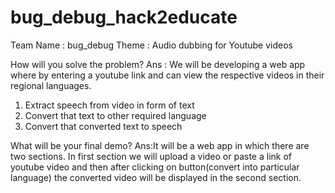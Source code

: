# bug_debug_hack2educate

Team Name : bug_debug
Theme : Audio dubbing for Youtube videos

How will you solve the problem?
Ans : 
We will be developing a web app where by  entering a youtube link and can view the respective videos in their regional languages.
1. Extract speech from video in form of text
2. Convert that text to other required language
3. Convert that converted text to speech

What will be your final demo?
Ans:It will be a web app in which there are two sections.
In first section we will upload a video or paste a link of youtube video and then after clicking on button(convert into particular language) the converted video will be displayed in the second section.
